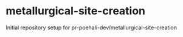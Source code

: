 # metallurgical-site-creation

Initial repository setup for pr-poehali-dev/metallurgical-site-creation